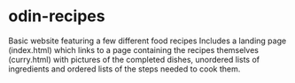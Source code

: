 # odin-recipes
Basic website featuring a few different food recipes
Includes a landing page (index.html) which links to a page containing the recipes themselves (curry.html) with pictures of the completed dishes, unordered lists of ingredients and ordered lists of the steps needed to cook them. 

